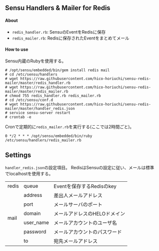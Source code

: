 ## Sensu Handlers & Mailer for Redis

#### About

 - `redis_handler.rb`: SensuのEventをRedisに保存
 - `redis_mailer.rb`: Redisに保存されたEventをまとめてメール

#### How to use

Sensu内蔵のRubyを使用する。

    # /opt/sensu/embedded/bin/gem install redis mail
    # cd /etc/sensu/handlers
    # wget https://raw.githubusercontent.com/hico-horiuchi/sensu-redis-mailer/master/redis_handler.rb
    # wget https://raw.githubusercontent.com/hico-horiuchi/sensu-redis-mailer/master/redis_mailer.rb
    # chmod 755 redis_handler.rb redis_mailer.rb
    # cd /etc/sensu/conf.d
    # wget https://raw.githubusercontent.com/hico-horiuchi/sensu-redis-mailer/master/handler_redis.json
    # service sensu-server restart
    # crontab -e

Cronで定期的に`redis_mailer.rb`を実行する(ここでは2時間ごと)。

    0 */2 * * * /opt/sensu/embedded/bin/ruby /etc/sensu/handlers/redis_mailer.rb

## Settings

`handler_redis.json`の設定項目。
RedisはSensuの設定に従い、メールは標準でlocalhostを使用する。

<table>
  <thead></thead>
  <tbody>
    <tr>
      <td>redis</td>
      <td>queue</td>
      <td>Eventを保存するRedisのkey</td>
    </tr>
    <tr>
      <td rowspan="6">mail</td>
      <td>address</td>
      <td>差出人メールアドレス</td>
    </tr>
    <tr>
      <td>port</td>
      <td>メールサーバのポート</td>
    </tr>
    <tr>
      <td>domain</td>
      <td>メールアドレスのHELOドメイン</td>
    </tr>
    <tr>
      <td>user_name</td>
      <td>メールアカウントのユーザ名</td>
    </tr>
    <tr>
      <td>password</td>
      <td>メールアカウントのパスワード</td>
    </tr>
    <tr>
      <td>to</td>
      <td>宛先メールアドレス</td>
    </tr>
  </tbody>
</table>
